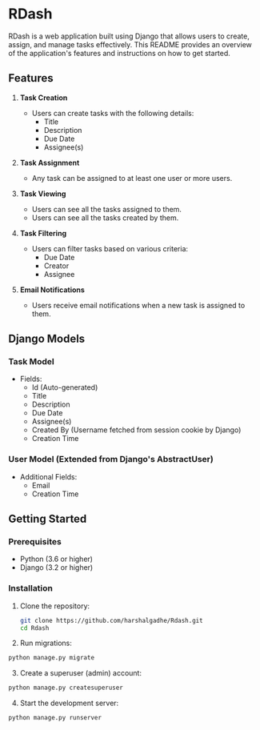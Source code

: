 # RDash

RDash is a web application built using Django that allows users to create, assign, and manage tasks effectively. This README provides an overview of the application's features and instructions on how to get started.

## Features

1. **Task Creation**
   - Users can create tasks with the following details:
     - Title
     - Description
     - Due Date
     - Assignee(s)

2. **Task Assignment**
   - Any task can be assigned to at least one user or more users.

3. **Task Viewing**
   - Users can see all the tasks assigned to them.
   - Users can see all the tasks created by them.

4. **Task Filtering**
   - Users can filter tasks based on various criteria:
     - Due Date
     - Creator
     - Assignee

5. **Email Notifications**
   - Users receive email notifications when a new task is assigned to them.

## Django Models

### Task Model

- Fields:
  - Id (Auto-generated)
  - Title
  - Description
  - Due Date
  - Assignee(s)
  - Created By (Username fetched from session cookie by Django)
  - Creation Time

### User Model (Extended from Django's AbstractUser)

- Additional Fields:
  - Email
  - Creation Time

## Getting Started

### Prerequisites

- Python (3.6 or higher)
- Django (3.2 or higher)

### Installation

1. Clone the repository:

   ```bash
   git clone https://github.com/harshalgadhe/Rdash.git
   cd Rdash
   ```
2. Run migrations:

```bash
python manage.py migrate
```

3. Create a superuser (admin) account:

```bash
python manage.py createsuperuser
```

4. Start the development server:

```bash
python manage.py runserver
```
